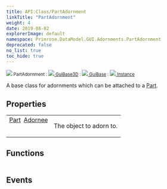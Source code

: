 ```yaml
---
title: API:Class/PartAdornment
linkTitle: "PartAdornment"
weight: 4
date: 2019-08-02
explorerImage: default
namespace: Primrose.DataModel.GUI.Adornments.PartAdornment
deprecated: false
no_list: true
toc_hide: true
---
```

<small class="inheritance">
<span class="" href="/docs/api-reference/Class/PartAdornment"><img src="/icons/silk/default.png"/>&nbsp;PartAdornment</span>&nbsp;:&nbsp;<a class="" href="/docs/api-reference/Class/GuiBase3D"><img src="/icons/silk/default.png"/>&nbsp;GuiBase3D</a>&nbsp;:&nbsp;<a class="" href="/docs/api-reference/Class/GuiBase"><img src="/icons/silk/default.png"/>&nbsp;GuiBase</a>&nbsp;:&nbsp;<a class="" href="/docs/api-reference/Class/Instance"><img src="/icons/silk/default.png"/>&nbsp;Instance</a></small>
<p class="summary">

A base class for adornments which can be attached to a <a href="/docs/api-reference/Class/Part/" >Part</a>.

</p>
 
## Properties
 
<table class="studiohide">
<tbody>
<tr class="function-row ">
<td style="vertical-align:top;white-space:normal;">
<div>
<a class="type" href="/docs/api-reference/Class/Part">Part</a><span class="method-body" style="text-indent: -2em; padding-left: 0.5em"><a class="name" href="Adornee">Adornee</a></span></td>
<td style="vertical-align:top;white-space:normal;">
<p>
The object to adorn to.
</p></td>
</tr>

</tbody>
</table>
 
## Functions
 
<table class="studiohide">
<tbody>
</tbody>
</table>
 
## Events
 
<table class="studiohide">
<tbody>
</tbody>
</table>
<b>
</b>
<div class="inheritors">
<ul class="root">
</ul>
</div>
